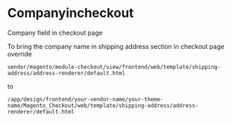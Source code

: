 # Companyincheckout

Company field in checkout page

To bring the company name in shipping address section in checkout page override

    vendor/magento/module-checkout/view/frontend/web/template/shipping-address/address-renderer/default.html

to

    /app/design/frontend/your-vendor-name/your-theme-name/Magento_Checkout/web/template/shipping-address/address-renderer/default.html



